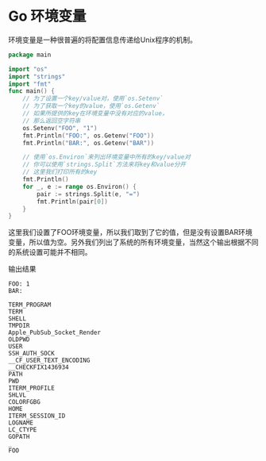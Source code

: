 # Go 环境变量
环境变量是一种很普遍的将配置信息传递给Unix程序的机制。
```go
package main

import "os"
import "strings"
import "fmt"
func main() {
	// 为了设置一个key/value对，使用`os.Setenv`
	// 为了获取一个key的value，使用`os.Getenv`
	// 如果所提供的key在环境变量中没有对应的value，
	// 那么返回空字符串
	os.Setenv("FOO", "1")
	fmt.Println("FOO:", os.Getenv("FOO"))
	fmt.Println("BAR:", os.Getenv("BAR"))

	// 使用`os.Environ`来列出环境变量中所有的key/value对
	// 你可以使用`strings.Split`方法来将key和value分开
	// 这里我们打印所有的key
	fmt.Println()
	for _, e := range os.Environ() {
		pair := strings.Split(e, "=")
		fmt.Println(pair[0])
	}
}
```
这里我们设置了FOO环境变量，所以我们取到了它的值，但是没有设置BAR环境变量，所以值为空。另外我们列出了系统的所有环境变量，当然这个输出根据不同的系统设置可能并不相同。

输出结果
```
FOO: 1
BAR:

TERM_PROGRAM
TERM
SHELL
TMPDIR
Apple_PubSub_Socket_Render
OLDPWD
USER
SSH_AUTH_SOCK
__CF_USER_TEXT_ENCODING
__CHECKFIX1436934
PATH
PWD
ITERM_PROFILE
SHLVL
COLORFGBG
HOME
ITERM_SESSION_ID
LOGNAME
LC_CTYPE
GOPATH
_
FOO
```
